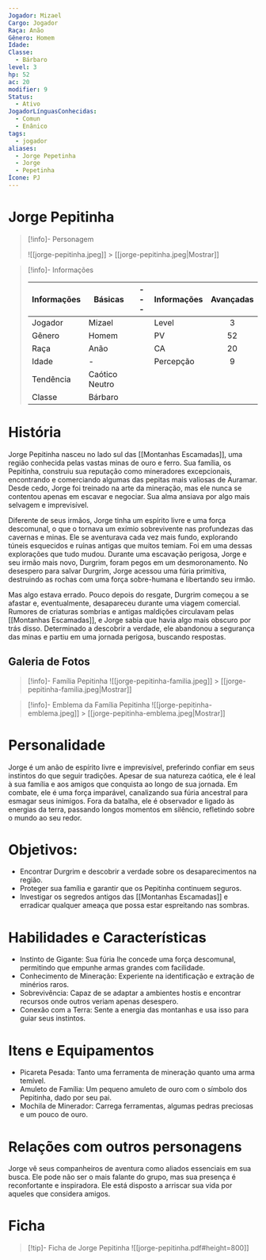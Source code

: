 ```yaml
---
Jogador: Mizael
Cargo: Jogador
Raça: Anão
Gênero: Homem
Idade:
Classe:
  - Bárbaro
level: 3
hp: 52
ac: 20
modifier: 9
Status:
  - Ativo
JogadorLínguasConhecidas:
  - Comun
  - Enânico
tags:
  - jogador
aliases:
  - Jorge Pepetinha
  - Jorge
  - Pepetinha
Ícone: PJ
---
```


# Jorge Pepitinha

> [!info]- Personagem
>
> ![[jorge-pepitinha.jpeg]] > [[jorge-pepitinha.jpeg|Mostrar]]

> [!info]- Informações
>
> | Informações | Básicas        | --- | Informações | Avançadas |
> | ----------- | ------------   | --- | ----------- | :-------: |
> | Jogador     | Mizael         |     | Level       | 3         |
> | Gênero      | Homem          |     | PV          | 52        |
> | Raça        | Anão           |     | CA          | 20        |
> | Idade       | -              |     | Percepção   | 9         |
> | Tendência   | Caótico Neutro |     |             |           |
> | Classe      | Bárbaro        |     |             |           |

# História

Jorge Pepitinha nasceu no lado sul das [[Montanhas Escamadas]], uma região conhecida pelas vastas minas de ouro e ferro. Sua família, os Pepitinha, construiu sua reputação como mineradores excepcionais, encontrando e comerciando algumas das pepitas mais valiosas de Auramar. Desde cedo, Jorge foi treinado na arte da mineração, mas ele nunca se contentou apenas em escavar e negociar. Sua alma ansiava por algo mais selvagem e imprevisível.

Diferente de seus irmãos, Jorge tinha um espírito livre e uma força descomunal, o que o tornava um exímio sobrevivente nas profundezas das cavernas e minas. Ele se aventurava cada vez mais fundo, explorando túneis esquecidos e ruínas antigas que muitos temiam. Foi em uma dessas explorações que tudo mudou. Durante uma escavação perigosa, Jorge e seu irmão mais novo, Durgrim, foram pegos em um desmoronamento. No desespero para salvar Durgrim, Jorge acessou uma fúria primitiva, destruindo as rochas com uma força sobre-humana e libertando seu irmão.

Mas algo estava errado. Pouco depois do resgate, Durgrim começou a se afastar e, eventualmente, desapareceu durante uma viagem comercial. Rumores de criaturas sombrias e antigas maldições circulavam pelas [[Montanhas Escamadas]], e Jorge sabia que havia algo mais obscuro por trás disso. Determinado a descobrir a verdade, ele abandonou a segurança das minas e partiu em uma jornada perigosa, buscando respostas.

## Galeria de Fotos

> [!info]- Família Pepitinha
> ![[jorge-pepitinha-familia.jpeg]] > [[jorge-pepitinha-familia.jpeg|Mostrar]]

> [!info]- Emblema da Família Pepitinha
> ![[jorge-pepitinha-emblema.jpeg]] > [[jorge-pepitinha-emblema.jpeg|Mostrar]]

# Personalidade

Jorge é um anão de espírito livre e imprevisível, preferindo confiar em seus instintos do que seguir tradições. Apesar de sua natureza caótica, ele é leal à sua família e aos amigos que conquista ao longo de sua jornada. Em combate, ele é uma força imparável, canalizando sua fúria ancestral para esmagar seus inimigos. Fora da batalha, ele é observador e ligado às energias da terra, passando longos momentos em silêncio, refletindo sobre o mundo ao seu redor.

# Objetivos:

- Encontrar Durgrim e descobrir a verdade sobre os desaparecimentos na região.
- Proteger sua família e garantir que os Pepitinha continuem seguros.
- Investigar os segredos antigos das [[Montanhas Escamadas]] e erradicar qualquer ameaça que possa estar espreitando nas sombras.

# Habilidades e Características

- Instinto de Gigante: Sua fúria lhe concede uma força descomunal, permitindo que empunhe armas grandes com facilidade.
- Conhecimento de Mineração: Experiente na identificação e extração de minérios raros.
- Sobrevivência: Capaz de se adaptar a ambientes hostis e encontrar recursos onde outros veriam apenas desespero.
- Conexão com a Terra: Sente a energia das montanhas e usa isso para guiar seus instintos.

# Itens e Equipamentos

- Picareta Pesada: Tanto uma ferramenta de mineração quanto uma arma temível.
- Amuleto de Família: Um pequeno amuleto de ouro com o símbolo dos Pepitinha, dado por seu pai.
- Mochila de Minerador: Carrega ferramentas, algumas pedras preciosas e um pouco de ouro.

# Relações com outros personagens

Jorge vê seus companheiros de aventura como aliados essenciais em sua busca. Ele pode não ser o mais falante do grupo, mas sua presença é reconfortante e inspiradora. Ele está disposto a arriscar sua vida por aqueles que considera amigos.

# Ficha

> [!tip]- Ficha de Jorge Pepitinha
> ![[jorge-pepitinha.pdf#height=800]]
